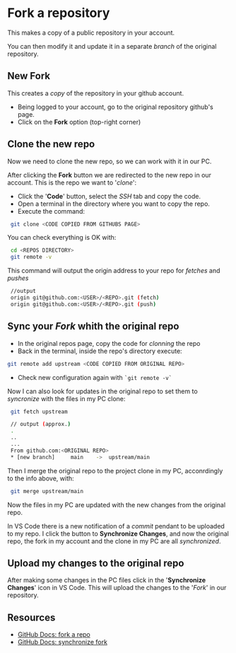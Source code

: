 # Fork a repository

This makes a copy of a public repository in your account.

You can then modify it and update it in a separate _branch_ of the original repository.

## New Fork

This creates a _copy_ of the repository in your github account.

 + Being logged to your account, go to the original repository github's page.
 + Click on the __Fork__ option (top-right corner)

## Clone the new repo

Now we need to clone the new repo, so we can work with it in our PC.

After clicking the __Fork__ button we are redirected to the new repo in our account. This is the repo we want to '_clone_':

 - Click the '__Code__' button, select the _SSH_ tab and copy the code.
 - Open a terminal in the directory where you want to copy the repo.
 - Execute the command:

 

``` sh
 git clone <CODE COPIED FROM GITHUBS PAGE>
 ```

 You can check everything is OK with:

 

``` sh
 cd <REPOS DIRECTORY>
 git remote -v
 ```

 This command will output the origin address to your repo for _fetches_ and _pushes_
 

``` sh
 //output
 origin git@github.com:<USER>/<REPO>.git (fetch)
 origin git@github.com:<USER>/<REPO>.git (push)
```

## Sync your _Fork_ whith the original repo

 - In the original repos page, copy the code for _clonning_ the repo
 - Back in the terminal, inside the repo's directory execute:

 

``` sh
git remote add upstream <CODE COPIED FROM ORIGINAL REPO>
 ```

 - Check new configuration again with `` `git remote -v` ``

Now I can also look for updates in the original repo to set them to _syncronize_ with the files in my PC clone:

``` sh
 git fetch upstream

 // output (approx.)
 .
 ..
 ...
 From github.com:<ORIGINAL REPO>
 * [new branch]     main    ->  upstream/main
 ```

 Then I merge the original repo to the project clone in my PC, acconrdingly to the info above, with: 

``` sh
 git merge upstream/main
 ```

 Now the files in my PC are updated with the new changes from the original repo.

 In VS Code there is a new notification of a _commit_ pendant to be uploaded to my repo.
 I click the button to __Synchronize Changes__, and now the original repo, the fork in my account and the clone in my PC are all _synchronized_.

## Upload my changes to the original repo

After making some changes in the PC files click in the '__Synchronize Changes__' icon in VS Code. This will upload the changes to the '_Fork_' in our repository.

## Resources

- [GitHub Docs: fork a repo](https://docs.github.com/es/free-pro-team@latest/github/getting-started-with-github/fork-a-repo)
- [GitHub Docs: synchronize fork](https://docs.github.com/es/free-pro-team@latest/github/collaborating-with-issues-and-pull-requests/syncing-a-fork)
